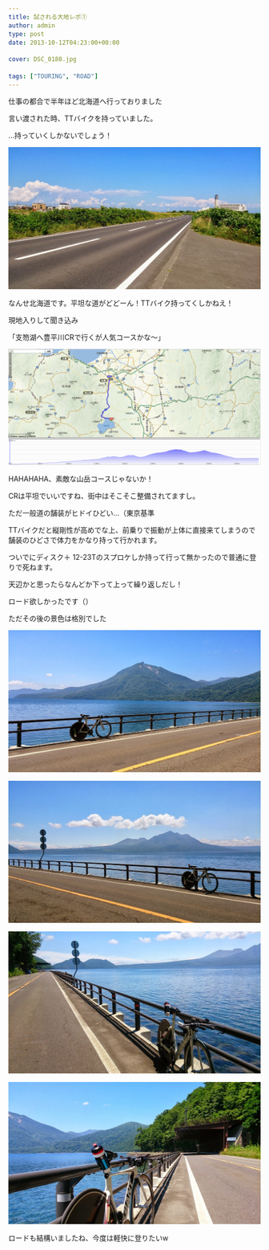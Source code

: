 ```yaml
---
title: 試される大地レポ①
author: admin
type: post
date: 2013-10-12T04:23:00+00:00

cover: DSC_0180.jpg

tags: ["TOURING", "ROAD"]
---
```


仕事の都合で半年ほど北海道へ行っておりました

言い渡された時、TTバイクを持っていました。

…持っていくしかないでしょう！

![GATSBY_EMPTY_ALT](DSC_0180.jpg)

なんせ北海道です。平坦な道がどどーん！TTバイク持ってくしかねえ！

現地入りして聞き込み

「支笏湖へ豊平川CRで行くが人気コースかな～」

![GATSBY_EMPTY_ALT](1.png)

HAHAHAHA、素敵な山岳コースじゃないか！

CRは平坦でいいですね、街中はそこそこ整備されてますし。

ただ一般道の舗装がヒドイひどい…（東京基準

TTバイクだと縦剛性が高めでな上、前乗りで振動が上体に直接来てしまうので舗装のひどさで体力をかなり持って行かれます。

ついでにディスク＋ 12-23Tのスプロケしか持って行って無かったので普通に登りで死ねます。

天辺かと思ったらなんどか下って上って繰り返しだし！

ロード欲しかったです（）

ただその後の景色は格別でした

![GATSBY_EMPTY_ALT](DSC_0182.jpg)

![GATSBY_EMPTY_ALT](DSC_0183.jpg)

![GATSBY_EMPTY_ALT](DSC_0184.jpg)

![GATSBY_EMPTY_ALT](DSC_0185.jpg)

ロードも結構いましたね、今度は軽快に登りたいw
